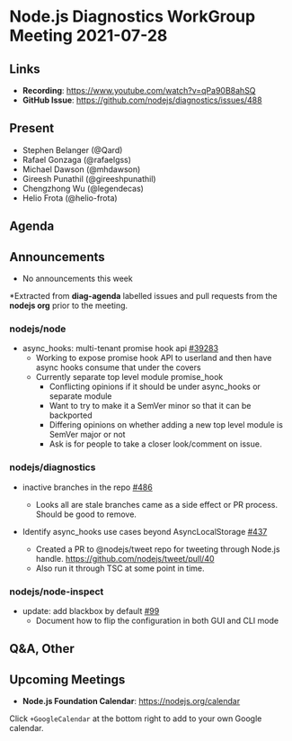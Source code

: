# Node.js  Diagnostics WorkGroup Meeting 2021-07-28

## Links

* **Recording**: https://www.youtube.com/watch?v=qPa90B8ahSQ
* **GitHub Issue**: https://github.com/nodejs/diagnostics/issues/488

## Present

* Stephen Belanger (@Qard)
* Rafael Gonzaga (@rafaelgss)
* Michael Dawson (@mhdawson)
* Gireesh Punathil (@gireeshpunathil)
* Chengzhong Wu (@legendecas)
* Helio Frota (@helio-frota)

## Agenda

## Announcements

* No announcements this week

*Extracted from **diag-agenda** labelled issues and pull requests from the **nodejs org** prior to the meeting.

### nodejs/node

* async_hooks: multi-tenant promise hook api [#39283](https://github.com/nodejs/node/pull/39283)
  * Working to expose promise hook API to userland and then have async hooks 
    consume that under the covers
  * Currently separate top level module promise_hook
    * Conflicting opinions if it should be under async_hooks or separate module
    * Want to try to make it a SemVer minor so that it can be backported
    * Differing opinions on whether adding a new top level module is SemVer major or not
    * Ask is for people to take a closer look/comment on issue.

### nodejs/diagnostics

* inactive branches in the repo [#486](https://github.com/nodejs/diagnostics/issues/486)
  * Looks all are stale branches came as a side effect or PR process. Should be good to remove.

* Identify async_hooks use cases beyond AsyncLocalStorage [#437](https://github.com/nodejs/diagnostics/issues/437)
  * Created a PR to @nodejs/tweet repo for tweeting through Node.js handle.
     https://github.com/nodejs/tweet/pull/40
  *  Also run it through TSC at some point in time.

### nodejs/node-inspect

* update: add blackbox by default [#99](https://github.com/nodejs/node-inspect/pull/99)
  * Document how to flip the configuration in both GUI and CLI mode


## Q&A, Other

## Upcoming Meetings

* **Node.js Foundation Calendar**: <https://nodejs.org/calendar>

Click `+GoogleCalendar` at the bottom right to add to your own Google calendar.
